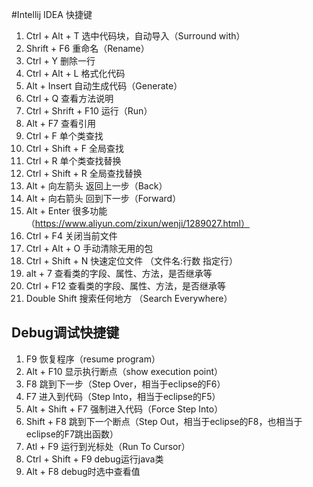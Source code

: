 #Intellij IDEA 快捷键

1. Ctrl + Alt + T       选中代码块，自动导入（Surround with）
2. Shrift + F6          重命名（Rename）
3. Ctrl + Y             删除一行
4. Ctrl + Alt + L       格式化代码
5. Alt + Insert         自动生成代码（Generate）
6. Ctrl + Q             查看方法说明
7. Ctrl + Shrift + F10  运行（Run）
8. Alt + F7             查看引用
9. Ctrl + F             单个类查找
10. Ctrl + Shift + F     全局查找
11. Ctrl + R             单个类查找替换
12. Ctrl + Shift + R     全局查找替换
13. Alt + 向左箭头 返回上一步（Back）
14. Alt + 向右箭头 回到下一步（Forward）
15. Alt + Enter          很多功能（https://www.aliyun.com/zixun/wenji/1289027.html）
16. Ctrl + F4            关闭当前文件
17. Ctrl + Alt + O       手动清除无用的包
18. Ctrl + Shift + N     快速定位文件  （文件名:行数 指定行）
19. alt + 7              查看类的字段、属性、方法，是否继承等 
20. Ctrl + F12           查看类的字段、属性、方法，是否继承等 
21. Double Shift         搜索任何地方 （Search Everywhere）

## Debug调试快捷键
1. F9               恢复程序（resume program）
2. Alt + F10        显示执行断点（show execution point）
3. F8               跳到下一步（Step Over，相当于eclipse的F6） 
4. F7               进入到代码（Step Into，相当于eclipse的F5）
5. Alt + Shift + F7 强制进入代码（Force Step Into）
6. Shift + F8       跳到下一个断点（Step Out，相当于eclipse的F8，也相当于eclipse的F7跳出函数）
7. Atl + F9         运行到光标处（Run To Cursor）
8. Ctrl + Shift + F9 debug运行java类
9. Alt + F8          debug时选中查看值